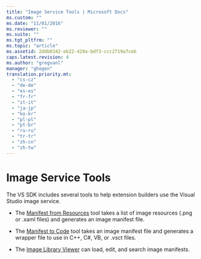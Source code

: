 ```yaml
---
title: "Image Service Tools | Microsoft Docs"
ms.custom: ""
ms.date: "11/01/2016"
ms.reviewer: ""
ms.suite: ""
ms.tgt_pltfrm: ""
ms.topic: "article"
ms.assetid: 2ddb0342-eb22-429a-bdf3-ccc2719a7ceb
caps.latest.revision: 4
ms.author: "gregvanl"
manager: "ghogen"
translation.priority.mt: 
  - "cs-cz"
  - "de-de"
  - "es-es"
  - "fr-fr"
  - "it-it"
  - "ja-jp"
  - "ko-kr"
  - "pl-pl"
  - "pt-br"
  - "ru-ru"
  - "tr-tr"
  - "zh-cn"
  - "zh-tw"
---
```

# Image Service Tools
The VS SDK includes several tools to help extension builders use the Visual Studio image service.  
  
-   The [Manifest from Resources](../../extensibility/internals/manifest-from-resources.md) tool takes a list of image resources (.png or .xaml files) and generates an image manifest file.  
  
-   The [Manifest to Code](../../extensibility/internals/manifest-to-code.md) tool takes an image manifest file and generates a wrapper file to use in C++, C#, VB, or .vsct files.  
  
-   The [Image Library Viewer](../../extensibility/internals/image-library-viewer.md) can load, edit, and search image manifests.
